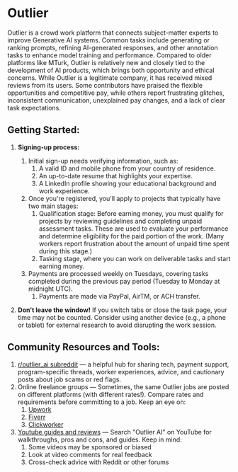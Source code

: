 # **Outlier**

Outlier is a crowd work platform that connects subject-matter experts to improve Generative AI systems. Common tasks include generating or ranking prompts, refining AI-generated responses, and other annotation tasks to enhance model training and performance. Compared to older platforms like MTurk, Outlier is relatively new and closely tied to the development of AI products, which brings both opportunity and ethical concerns. While Outlier is a legitimate company, it has received mixed reviews from its users. Some contributors have praised the flexible opportunities and competitive pay, while others report frustrating glitches, inconsistent communication, unexplained pay changes, and a lack of clear task expectations.

## Getting Started:

1. **Signing-up process:**   
   1. Initial sign-up needs verifying information, such as:  
      1. A valid ID and mobile phone from your country of residence.  
      2. An up-to-date resume that highlights your expertise.  
      3. A LinkedIn profile showing your educational background and work experience.  
   2. Once you're registered, you'll apply to projects that typically have two main stages:  
      1. Qualification stage: Before earning money, you must qualify for projects by reviewing guidelines and completing unpaid assessment tasks. These are used to evaluate your performance and determine eligibility for the paid portion of the work. (Many workers report frustration about the amount of unpaid time spent during this stage.)  
      2. Tasking stage, where you can work on deliverable tasks and start earning money.  
   3. Payments are processed weekly on Tuesdays, covering tasks completed during the previous pay period (Tuesday to Monday at midnight UTC).  
      1. Payments are made via PayPal, AirTM, or ACH transfer.

2. **Don’t leave the window\!** If you switch tabs or close the task page, your time may not be counted. Consider using another device (e.g., a phone or tablet) for external research to avoid disrupting the work session.

## Community Resources and Tools:

1. [r/outlier\_ai subreddit](https://www.reddit.com/r/outlier_ai/) —  a helpful hub for sharing tech, payment support, program-specific threads, worker experiences, advice, and cautionary posts about job scams or red flags.   
2. Online freelance groups — Sometimes, the same Outlier jobs are posted on different platforms (with different rates\!). Compare rates and requirements before committing to a job. Keep an eye on:  
   1. [Upwork](https://www.upwork.com/)  
   2. [Fiverr](https://www.fiverr.com/)  
   3. [Clickworker](https://workplace.clickworker.com/)  
3. [Youtube guides and reviews](https://www.youtube.com/results?search_query=outlier+ai) — Search "Outlier AI" on YouTube for walkthroughs, pros and cons, and guides. Keep in mind:  
   1. Some videos may be sponsored or biased  
   2. Look at video comments for real feedback  
   3. Cross-check advice with Reddit or other forums
